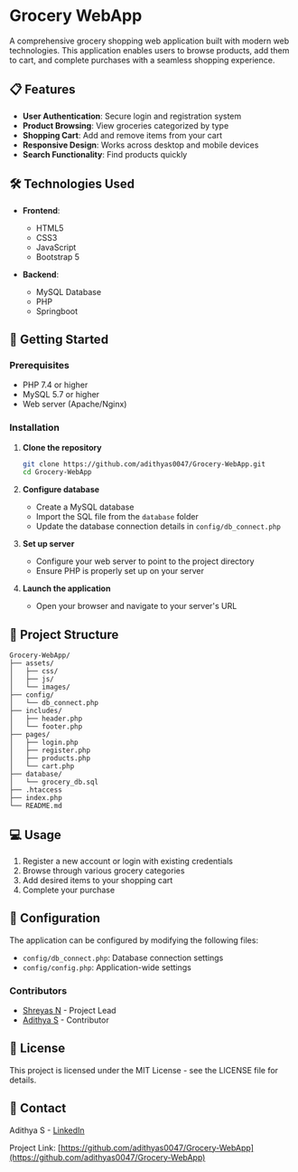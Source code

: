 # Grocery WebApp

A comprehensive grocery shopping web application built with modern web technologies. This application enables users to browse products, add them to cart, and complete purchases with a seamless shopping experience.

## 📋 Features

- **User Authentication**: Secure login and registration system
- **Product Browsing**: View groceries categorized by type
- **Shopping Cart**: Add and remove items from your cart
- **Responsive Design**: Works across desktop and mobile devices
- **Search Functionality**: Find products quickly

## 🛠️ Technologies Used

- **Frontend**:
  - HTML5
  - CSS3
  - JavaScript
  - Bootstrap 5

- **Backend**:
  - MySQL Database
  - PHP
  - Springboot

## 🚀 Getting Started

### Prerequisites

- PHP 7.4 or higher
- MySQL 5.7 or higher
- Web server (Apache/Nginx)

### Installation

1. **Clone the repository**
   ```bash
   git clone https://github.com/adithyas0047/Grocery-WebApp.git
   cd Grocery-WebApp
   ```

2. **Configure database**
   - Create a MySQL database
   - Import the SQL file from the `database` folder
   - Update the database connection details in `config/db_connect.php`

3. **Set up server**
   - Configure your web server to point to the project directory
   - Ensure PHP is properly set up on your server

4. **Launch the application**
   - Open your browser and navigate to your server's URL

## 📂 Project Structure

```
Grocery-WebApp/
├── assets/
│   ├── css/
│   ├── js/
│   └── images/
├── config/
│   └── db_connect.php
├── includes/
│   ├── header.php
│   └── footer.php
├── pages/
│   ├── login.php
│   ├── register.php
│   ├── products.php
│   └── cart.php
├── database/
│   └── grocery_db.sql
├── .htaccess
├── index.php
└── README.md
```

## 💻 Usage

1. Register a new account or login with existing credentials
2. Browse through various grocery categories
3. Add desired items to your shopping cart
4. Complete your purchase

## 🔧 Configuration

The application can be configured by modifying the following files:
- `config/db_connect.php`: Database connection settings
- `config/config.php`: Application-wide settings

### Contributors

- [Shreyas N](https://github.com/Sheryas-N22) - Project Lead
- [Adithya S](https://github.com/adithyas0047) - Contributor

## 📝 License

This project is licensed under the MIT License - see the LICENSE file for details.

## 👤 Contact

Adithya S - [LinkedIn](https://www.linkedin.com/in/adithya-s-027342237/)

Project Link: [https://github.com/adithyas0047/Grocery-WebApp](https://github.com/adithyas0047/Grocery-WebApp)
